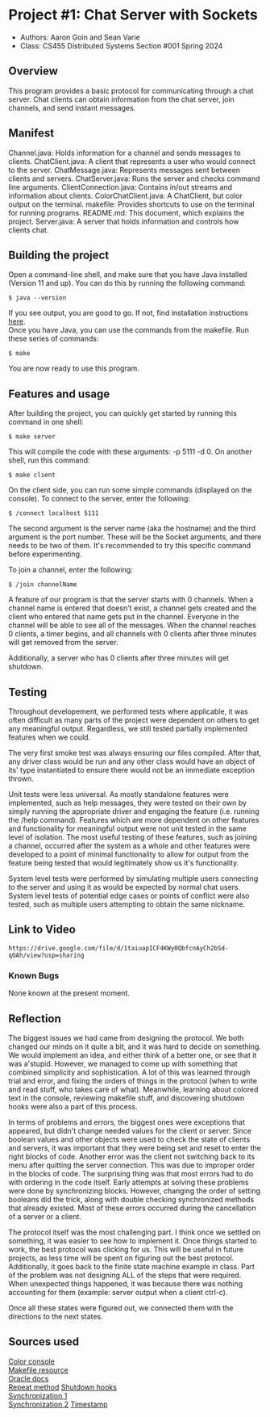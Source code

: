 # Project #1: Chat Server with Sockets

* Authors: Aaron Goin and Sean Varie
* Class: CS455 Distributed Systems Section #001 Spring 2024

## Overview

This program provides a basic protocol for communicating through a chat server. Chat clients can obtain information from the chat server, join channels, and send instant messages.

## Manifest

Channel.java: Holds information for a channel and sends messages to clients.
ChatClient.java: A client that represents a user who would connect to the server.
ChatMessage.java: Represents messages sent between clients and servers.
ChatServer.java: Runs the server and checks command line arguments.
ClientConnection.java: Contains in/out streams and information about clients.
ColorChatClient.java: A ChatClient, but color output on the terminal.
makefile: Provides shortcuts to use on the terminal for running programs.
README.md: This document, which explains the project.
Server.java: A server that holds information and controls how clients chat.

## Building the project

Open a command-line shell, and make sure that you have Java installed (Version 11 and up).
You can do this by running the following command:
```
$ java --version
```
If you see output, you are good to go. If not, find installation instructions
[here](https://www.java.com/en/download/).\
Once you have Java, you can use the commands from the makefile. Run these series of commands:
```
$ make
```
You are now ready to use this program.

## Features and usage

After building the project, you can quickly get started by running this command in one shell:
```
$ make server
```
This will compile the code with these arguments: -p 5111 -d 0. On another shell, run this command:
```
$ make client
```
On the client side, you can run some simple commands (displayed on the console). To connect to
the server, enter the following:
```
$ /connect localhost 5111
```
The second argument is the server name (aka the hostname) and the third argument is the port number.
These will be the Socket arguments, and there needs to be two of them. It's recommended to try
this specific command before experimenting. 

To join a channel, enter the following:
```
$ /join channelName
```
A feature of our program is that the server starts with 0 channels. When a channel name is entered
that doesn't exist, a channel gets created and the client who entered that name gets put in the
channel. Everyone in the channel will be able to see all of the messages. When the channel reaches
0 clients, a timer begins, and all channels with 0 clients after three minutes will get removed from
the server.

Additionally, a server who has 0 clients after three minutes will get shutdown.

## Testing

Throughout developement, we performed tests where applicable, it was often difficult as many parts 
of the project were dependent on others to get any meaningful output. Regardless, we still tested 
partially implemented features when we could. 

The very first smoke test was always ensuring our files compiled. After that, any driver class would 
be run and any other class would have an object of its' type instantiated to ensure there would not 
be an immediate exception thrown.

Unit tests were less universal. As mostly standalone features were implemented, such as help messages, 
they were tested on their own by simply running the appropriate driver and engaging the feature (i.e. 
running the /help command). Features which are more dependent on other features and functionality for 
meaningful output were not unit tested in the same level of isolation. The most useful testing of 
these features, such as joining a channel, occurred after the system as a whole and other features 
were developed to a point of minimal functionality to allow for output from the feature being tested 
that would legitimately show us it's functionality.

System level tests were performed by simulating multiple users connecting to the server and using it 
as would be expected by normal chat users. System level tests of potential edge cases or points of 
conflict were also tested, such as multiple users attempting to obtain the same nickname.

## Link to Video
```
https://drive.google.com/file/d/1taiuapICF4KWy0QbfcnAyCh2bSd-qOAh/view?usp=sharing
```

### Known Bugs

None known at the present moment.

## Reflection

The biggest issues we had came from designing the protocol. We both changed our minds on it quite
a bit, and it was hard to decide on something. We would implement an idea, and either think of a 
better one, or see that it was a'stupid. However, we managed to come up with something that combined
simplicity and sophistication. A lot of this was learned through trial and error, and fixing the orders
of things in the protocol (when to write and read stuff, who takes care of what). Meanwhile, learning
about colored text in the console, reviewing makefile stuff, and discovering shutdown hooks were also
a part of this process.

In terms of problems and errors, the biggest ones were exceptions that appeared, but didn't change
needed values for the client or server. Since boolean values and other objects were used to check
the state of clients and servers, it was important that they were being set and reset to enter the
right blocks of code. Another error was the client not switching back to its menu after quitting
the server connection. This was due to improper order in the blocks of code. The surprising thing
was that most errors had to do with ordering in the code itself. Early attempts at solving these
problems were done by synchronizing blocks. However, changing the order of setting booleans did the
trick, along with double checking synchronized methods that already existed. Most of these errors
occurred during the cancellation of a server or a client.

The protocol itself was the most challenging part. I think once we settled on something, it was 
easier to see how to implement it. Once things started to work, the best protocol was clicking
for us. This will be useful in future projects, as less time will be spent on figuring out the
best protocol. Additionally, it goes back to the finite state machine example in class. Part of the 
problem was not designing ALL of the steps that were required. When unexpected things happened, it
was because there was nothing accounting for them (example: server output when a client ctrl-c).

Once all these states were figured out, we connected them with the directions to the next states.

## Sources used

[Color console](https://stackoverflow.com/questions/5762491/how-to-print-color-in-console-using-system-out-println)\
[Makefile resource](https://stackoverflow.com/questions/32127524/how-to-install-and-use-make-in-windows)\
[Oracle docs](https://docs.oracle.com/javase/8/docs/api/)\
[Repeat method](https://www.geeksforgeeks.org/string-class-repeat-method-in-java-with-examples/)
[Shutdown hooks](https://www.geeksforgeeks.org/jvm-shutdown-hook-java/)\
[Synchronization 1](https://www.geeksforgeeks.org/synchronization-in-java/)\
[Synchronization 2](https://www.baeldung.com/java-synchronized)
[Timestamp](https://stackoverflow.com/questions/8345023/need-to-get-current-timestamp-in-java)
